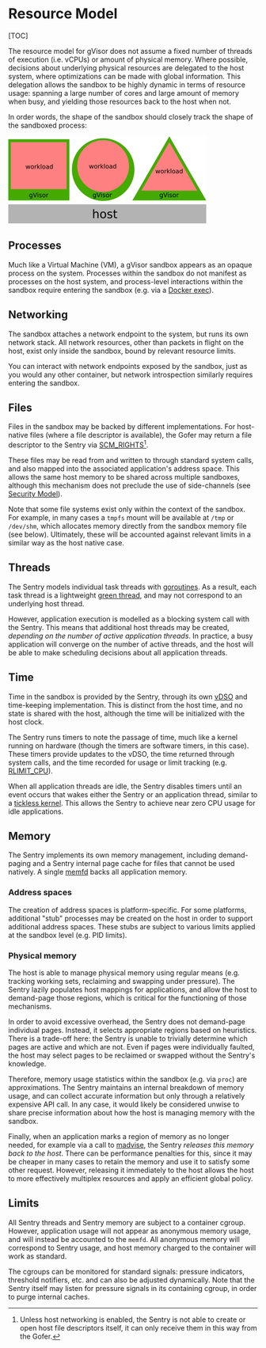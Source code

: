 # Resource Model

[TOC]

The resource model for gVisor does not assume a fixed number of threads of
execution (i.e. vCPUs) or amount of physical memory. Where possible, decisions
about underlying physical resources are delegated to the host system, where
optimizations can be made with global information. This delegation allows the
sandbox to be highly dynamic in terms of resource usage: spanning a large number
of cores and large amount of memory when busy, and yielding those resources back
to the host when not.

In order words, the shape of the sandbox should closely track the shape of the
sandboxed process:

![Resource model](resources.png "Workloads of different shapes.")

## Processes

Much like a Virtual Machine (VM), a gVisor sandbox appears as an opaque process
on the system. Processes within the sandbox do not manifest as processes on the
host system, and process-level interactions within the sandbox require entering
the sandbox (e.g. via a [Docker exec][exec]).

## Networking

The sandbox attaches a network endpoint to the system, but runs its own network
stack. All network resources, other than packets in flight on the host, exist
only inside the sandbox, bound by relevant resource limits.

You can interact with network endpoints exposed by the sandbox, just as you
would any other container, but network introspection similarly requires entering
the sandbox.

## Files

Files in the sandbox may be backed by different implementations. For host-native
files (where a file descriptor is available), the Gofer may return a file
descriptor to the Sentry via [SCM_RIGHTS][scmrights][^1].

These files may be read from and written to through standard system calls, and
also mapped into the associated application's address space. This allows the
same host memory to be shared across multiple sandboxes, although this mechanism
does not preclude the use of side-channels (see [Security Model](./security.md)).

Note that some file systems exist only within the context of the sandbox. For
example, in many cases a `tmpfs` mount will be available at `/tmp` or
`/dev/shm`, which allocates memory directly from the sandbox memory file (see
below). Ultimately, these will be accounted against relevant limits in a similar
way as the host native case.

## Threads

The Sentry models individual task threads with [goroutines][goroutine]. As a
result, each task thread is a lightweight [green thread][greenthread], and may
not correspond to an underlying host thread.

However, application execution is modelled as a blocking system call with the
Sentry. This means that additional host threads may be created, *depending on
the number of active application threads*. In practice, a busy application will
converge on the number of active threads, and the host will be able to make
scheduling decisions about all application threads.

## Time

Time in the sandbox is provided by the Sentry, through its own [vDSO][vdso] and
time-keeping implementation. This is distinct from the host time, and no state
is shared with the host, although the time will be initialized with the host
clock.

The Sentry runs timers to note the passage of time, much like a kernel running
on hardware (though the timers are software timers, in this case). These timers
provide updates to the vDSO, the time returned through system calls, and the
time recorded for usage or limit tracking (e.g. [RLIMIT_CPU][rlimit]).

When all application threads are idle, the Sentry disables timers until an event
occurs that wakes either the Sentry or an application thread, similar to a
[tickless kernel][tickless]. This allows the Sentry to achieve near zero CPU
usage for idle applications.

## Memory

The Sentry implements its own memory management, including demand-paging and a
Sentry internal page cache for files that cannot be used natively. A single
[memfd][memfd] backs all application memory.

### Address spaces

The creation of address spaces is platform-specific. For some platforms,
additional "stub" processes may be created on the host in order to support
additional address spaces. These stubs are subject to various limits applied at
the sandbox level (e.g. PID limits).

### Physical memory

The host is able to manage physical memory using regular means (e.g. tracking
working sets, reclaiming and swapping under pressure). The Sentry lazily
populates host mappings for applications, and allow the host to demand-page
those regions, which is critical for the functioning of those mechanisms.

In order to avoid excessive overhead, the Sentry does not demand-page individual
pages. Instead, it selects appropriate regions based on heuristics. There is a
trade-off here: the Sentry is unable to trivially determine which pages are
active and which are not. Even if pages were individually faulted, the host may
select pages to be reclaimed or swapped without the Sentry's knowledge.

Therefore, memory usage statistics within the sandbox (e.g. via `proc`) are
approximations. The Sentry maintains an internal breakdown of memory usage, and
can collect accurate information but only through a relatively expensive API
call. In any case, it would likely be considered unwise to share precise
information about how the host is managing memory with the sandbox.

Finally, when an application marks a region of memory as no longer needed, for
example via a call to [madvise][madvise], the Sentry *releases this memory back
to the host*. There can be performance penalties for this, since it may be
cheaper in many cases to retain the memory and use it to satisfy some other
request. However, releasing it immediately to the host allows the host to more
effectively multiplex resources and apply an efficient global policy.

## Limits

All Sentry threads and Sentry memory are subject to a container cgroup. However,
application usage will not appear as anonymous memory usage, and will instead be
accounted to the `memfd`. All anonymous memory will correspond to Sentry usage,
and host memory charged to the container will work as standard.

The cgroups can be monitored for standard signals: pressure indicators,
threshold notifiers, etc. and can also be adjusted dynamically. Note that the
Sentry itself may listen for pressure signals in its containing cgroup, in order
to purge internal caches.

[goroutine]: https://tour.golang.org/concurrency/1
[greenthread]: https://en.wikipedia.org/wiki/Green_threads
[scheduler]: https://morsmachine.dk/go-scheduler
[vdso]: https://en.wikipedia.org/wiki/VDSO
[rlimit]: http://man7.org/linux/man-pages/man2/getrlimit.2.html
[tickless]: https://en.wikipedia.org/wiki/Tickless_kernel
[memfd]: http://man7.org/linux/man-pages/man2/memfd_create.2.html
[scmrights]: http://man7.org/linux/man-pages/man7/unix.7.html
[madvise]: http://man7.org/linux/man-pages/man2/madvise.2.html
[exec]: https://docs.docker.com/engine/reference/commandline/exec/
[^1]: Unless host networking is enabled, the Sentry is not able to create or
    open host file descriptors itself, it can only receive them in this way
    from the Gofer.
